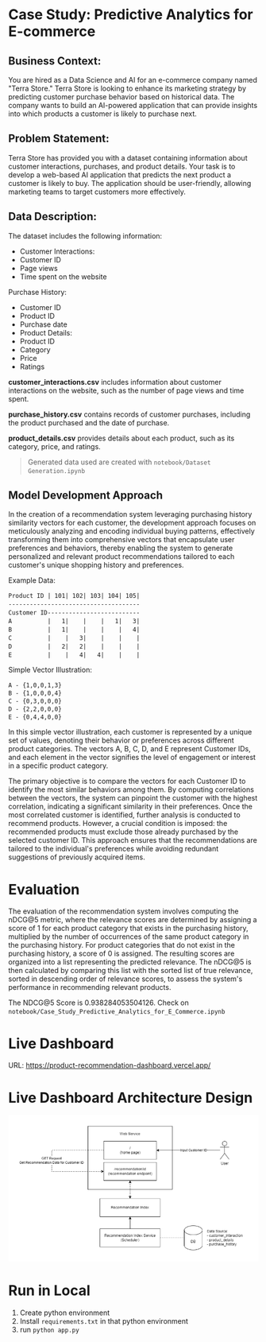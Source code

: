# **Case Study: Predictive Analytics for E-commerce**

## **Business Context:**
You are hired as a Data Science and AI for an e-commerce company named "Terra Store." Terra Store is looking to enhance its marketing strategy by predicting customer purchase behavior based on historical data. The company wants to build an AI-powered application that can provide insights into which products a customer is likely to purchase next.

## **Problem Statement:**
Terra Store has provided you with a dataset containing information about customer interactions, purchases, and product details. Your task is to develop a web-based AI application that predicts the next product a customer is likely to buy. The application should be user-friendly, allowing marketing teams to target customers more effectively.

## **Data Description:**
The dataset includes the following information:
- Customer Interactions:
- Customer ID
- Page views
- Time spent on the website

Purchase History:
- Customer ID
- Product ID
- Purchase date
- Product Details:
- Product ID
- Category
- Price
- Ratings

**customer_interactions.csv** includes information about customer interactions on the website, such as the number of page views and time spent.

**purchase_history.csv** contains records of customer purchases, including the product purchased and the date of purchase.

**product_details.csv** provides details about each product, such as its category, price, and ratings.

> Generated data used are created with `notebook/Dataset Generation.ipynb`

## **Model Development Approach**
In the creation of a recommendation system leveraging purchasing history similarity vectors for each customer, the development approach focuses on meticulously analyzing and encoding individual buying patterns, effectively transforming them into comprehensive vectors that encapsulate user preferences and behaviors, thereby enabling the system to generate personalized and relevant product recommendations tailored to each customer's unique shopping history and preferences.

Example Data:
```txt
Product ID | 101| 102| 103| 104| 105|
-------------------------------------
Customer ID--------------------------
A          |   1|    |    |   1|   3|
B          |   1|    |    |    |   4|
C          |    |   3|    |    |    |
D          |   2|   2|    |    |    |
E          |    |   4|   4|    |    |
```

Simple Vector Illustration:
```
A - {1,0,0,1,3}
B - {1,0,0,0,4}
C - {0,3,0,0,0}
D - {2,2,0,0,0}
E - {0,4,4,0,0}
```

In this simple vector illustration, each customer is represented by a unique set of values, denoting their behavior or preferences across different product categories. The vectors A, B, C, D, and E represent Customer IDs, and each element in the vector signifies the level of engagement or interest in a specific product category.

The primary objective is to compare the vectors for each Customer ID to identify the most similar behaviors among them. By computing correlations between the vectors, the system can pinpoint the customer with the highest correlation, indicating a significant similarity in their preferences. Once the most correlated customer is identified, further analysis is conducted to recommend products. However, a crucial condition is imposed: the recommended products must exclude those already purchased by the selected customer ID. This approach ensures that the recommendations are tailored to the individual's preferences while avoiding redundant suggestions of previously acquired items.

# **Evaluation**

The evaluation of the recommendation system involves computing the nDCG@5 metric, where the relevance scores are determined by assigning a score of 1 for each product category that exists in the purchasing history, multiplied by the number of occurrences of the same product category in the purchasing history. For product categories that do not exist in the purchasing history, a score of 0 is assigned. The resulting scores are organized into a list representing the predicted relevance. The nDCG@5 is then calculated by comparing this list with the sorted list of true relevance, sorted in descending order of relevance scores, to assess the system's performance in recommending relevant products.

The NDCG@5 Score is 0.938284053504126. Check on `notebook/Case_Study_Predictive_Analytics_for_E_Commerce.ipynb`

# **Live Dashboard**

URL: https://product-recommendation-dashboard.vercel.app/

# **Live Dashboard Architecture Design**

![Architecture](https://raw.githubusercontent.com/hanifabd/product-recommendation-dashboard/master/static/img/architecture-webapp.png)

# Run in Local
1. Create python environment
2. Install `requirements.txt` in that python environment
3. run `python app.py`